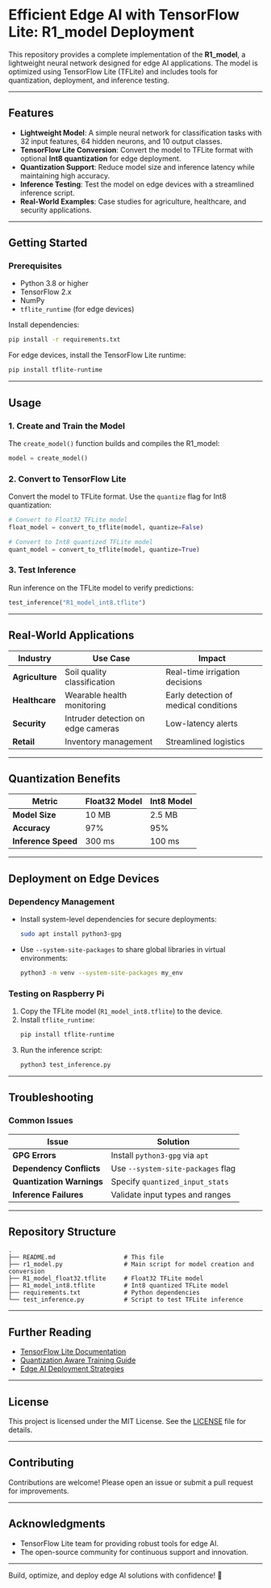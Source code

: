 # Efficient Edge AI with TensorFlow Lite: R1_model Deployment  

This repository provides a complete implementation of the **R1_model**, a lightweight neural network designed for edge AI applications. The model is optimized using TensorFlow Lite (TFLite) and includes tools for quantization, deployment, and inference testing.  

---

## **Features**  
- **Lightweight Model**: A simple neural network for classification tasks with 32 input features, 64 hidden neurons, and 10 output classes.  
- **TensorFlow Lite Conversion**: Convert the model to TFLite format with optional **Int8 quantization** for edge deployment.  
- **Quantization Support**: Reduce model size and inference latency while maintaining high accuracy.  
- **Inference Testing**: Test the model on edge devices with a streamlined inference script.  
- **Real-World Examples**: Case studies for agriculture, healthcare, and security applications.  

---

## **Getting Started**  

### **Prerequisites**  
- Python 3.8 or higher  
- TensorFlow 2.x  
- NumPy  
- `tflite_runtime` (for edge devices)  

Install dependencies:  
```bash
pip install -r requirements.txt
```  

For edge devices, install the TensorFlow Lite runtime:  
```bash
pip install tflite-runtime
```  

---

## **Usage**  

### **1. Create and Train the Model**  
The `create_model()` function builds and compiles the R1_model:  
```python
model = create_model()
```  

### **2. Convert to TensorFlow Lite**  
Convert the model to TFLite format. Use the `quantize` flag for Int8 quantization:  
```python
# Convert to Float32 TFLite model
float_model = convert_to_tflite(model, quantize=False)

# Convert to Int8 quantized TFLite model
quant_model = convert_to_tflite(model, quantize=True)
```  

### **3. Test Inference**  
Run inference on the TFLite model to verify predictions:  
```python
test_inference("R1_model_int8.tflite")
```  

---

## **Real-World Applications**  

| **Industry**      | **Use Case**                          | **Impact**                              |  
|--------------------|---------------------------------------|-----------------------------------------|  
| **Agriculture**    | Soil quality classification           | Real-time irrigation decisions          |  
| **Healthcare**     | Wearable health monitoring            | Early detection of medical conditions   |  
| **Security**       | Intruder detection on edge cameras    | Low-latency alerts                      |  
| **Retail**         | Inventory management                  | Streamlined logistics                   |  

---

## **Quantization Benefits**  

| **Metric**         | **Float32 Model** | **Int8 Model**       |  
|---------------------|-------------------|----------------------|  
| **Model Size**      | 10 MB             | 2.5 MB               |  
| **Accuracy**        | 97%               | 95%                  |  
| **Inference Speed** | 300 ms            | 100 ms               |  

---

## **Deployment on Edge Devices**  

### **Dependency Management**  
- Install system-level dependencies for secure deployments:  
  ```bash
  sudo apt install python3-gpg
  ```  
- Use `--system-site-packages` to share global libraries in virtual environments:  
  ```bash
  python3 -m venv --system-site-packages my_env
  ```  

### **Testing on Raspberry Pi**  
1. Copy the TFLite model (`R1_model_int8.tflite`) to the device.  
2. Install `tflite_runtime`:  
   ```bash
   pip install tflite-runtime
   ```  
3. Run the inference script:  
   ```bash
   python3 test_inference.py
   ```  

---

## **Troubleshooting**  

### **Common Issues**  
| **Issue**                          | **Solution**                          |  
|------------------------------------|---------------------------------------|  
| **GPG Errors**                     | Install `python3-gpg` via `apt`       |  
| **Dependency Conflicts**           | Use `--system-site-packages` flag     |  
| **Quantization Warnings**          | Specify `quantized_input_stats`       |  
| **Inference Failures**             | Validate input types and ranges       |  

---

## **Repository Structure**  
```
.
├── README.md                   # This file
├── r1_model.py                 # Main script for model creation and conversion
├── R1_model_float32.tflite     # Float32 TFLite model
├── R1_model_int8.tflite        # Int8 quantized TFLite model
├── requirements.txt            # Python dependencies
└── test_inference.py           # Script to test TFLite inference
```  

---

## **Further Reading**  
- [TensorFlow Lite Documentation](https://www.tensorflow.org/lite)  
- [Quantization Aware Training Guide](https://www.tensorflow.org/model_optimization/guide/quantization/training)  
- [Edge AI Deployment Strategies](https://arxiv.org/abs/2103.15947)  

---

## **License**  
This project is licensed under the MIT License. See the [LICENSE](LICENSE) file for details.  

---

## **Contributing**  
Contributions are welcome! Please open an issue or submit a pull request for improvements.  

---

## **Acknowledgments**  
- TensorFlow Lite team for providing robust tools for edge AI.  
- The open-source community for continuous support and innovation.  

---

Build, optimize, and deploy edge AI solutions with confidence! 🚀
